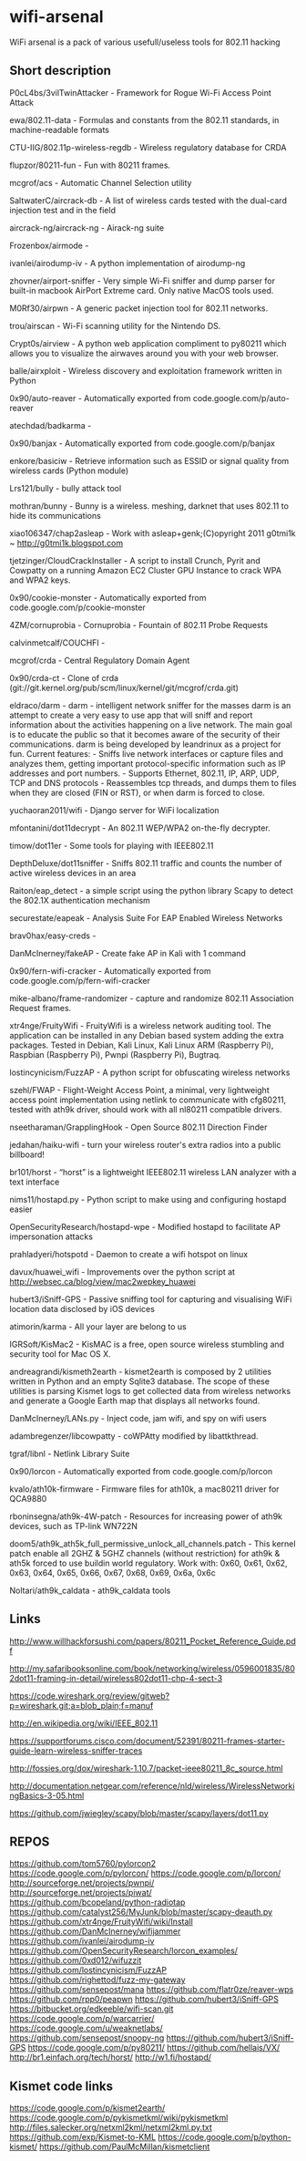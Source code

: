 # wifi-arsenal

WiFi arsenal is a pack of various usefull/useless tools for 802.11 hacking

## Short description

P0cL4bs/3vilTwinAttacker - Framework for Rogue Wi-Fi Access Point Attack

ewa/802.11-data - Formulas and constants from the 802.11 standards, in machine-readable formats

CTU-IIG/802.11p-wireless-regdb - Wireless regulatory database for CRDA

flupzor/80211-fun - Fun with 80211 frames.

mcgrof/acs - Automatic Channel Selection utility

SaltwaterC/aircrack-db - A list of wireless cards tested with the dual-card injection test and in the field

aircrack-ng/aircrack-ng - Airack-ng suite

Frozenbox/airmode - 

ivanlei/airodump-iv - A python implementation of airodump-ng

zhovner/airport-sniffer - Very simple Wi-Fi sniffer and dump parser for built-in macbook AirPort Extreme card. Only native
MacOS tools used.

M0Rf30/airpwn - A generic packet injection tool for 802.11 networks.

trou/airscan - Wi-Fi scanning utility for the Nintendo DS.

Crypt0s/airview - A python web application compliment to py80211 which allows you to visualize the airwaves around you with your web browser.

balle/airxploit - Wireless discovery and exploitation framework written in Python

0x90/auto-reaver - Automatically exported from code.google.com/p/auto-reaver

atechdad/badkarma - 

0x90/banjax - Automatically exported from code.google.com/p/banjax

enkore/basiciw - Retrieve information such as ESSID or signal quality from wireless cards (Python module)

Lrs121/bully - bully attack tool

mothran/bunny - Bunny is a wireless. meshing, darknet that uses 802.11 to hide its communications

xiao106347/chap2asleap - Work with asleap+genk;(C)opyright 2011 g0tmi1k ~ http://g0tmi1k.blogspot.com

tjetzinger/CloudCrackInstaller - A script to install Crunch, Pyrit and Cowpatty on a running Amazon EC2 Cluster GPU Instance to crack WPA and WPA2 keys.

0x90/cookie-monster - Automatically exported from code.google.com/p/cookie-monster

4ZM/cornuprobia - Cornuprobia - Fountain of 802.11 Probe Requests

calvinmetcalf/COUCHFI - 

mcgrof/crda - Central Regulatory Domain Agent

0x90/crda-ct - Clone of crda (git://git.kernel.org/pub/scm/linux/kernel/git/mcgrof/crda.git)

eldraco/darm - darm - intelligent network sniffer for the masses  darm is an attempt to create a very easy to use app that will sniff and report information about the activities happening on a live network. The main goal is to educate the public so that it becomes aware of the security of their communications. darm is being developed by leandrinux as a project for fun.   Current features:  - Sniffs live network interfaces or capture files and analyzes them, getting important protocol-specific information such as IP addresses and port numbers. - Supports Ethernet, 802.11, IP, ARP, UDP, TCP and DNS protocols - Reassembles tcp threads, and dumps them to files when they are closed (FIN or RST), or when darm is forced to close.

yuchaoran2011/wifi - Django server for WiFi localization

mfontanini/dot11decrypt - An 802.11 WEP/WPA2 on-the-fly decrypter.

timow/dot11er - Some tools for playing with IEEE802.11

DepthDeluxe/dot11sniffer - Sniffs 802.11 traffic and counts the number of active wireless devices in an area

Raiton/eap_detect - a simple script using the python library Scapy to detect the 802.1X authentication mechanism

securestate/eapeak - Analysis Suite For EAP Enabled Wireless Networks

brav0hax/easy-creds - 

DanMcInerney/fakeAP - Create fake AP in Kali with 1 command

0x90/fern-wifi-cracker - Automatically exported from code.google.com/p/fern-wifi-cracker

mike-albano/frame-randomizer - capture and randomize 802.11 Association Request frames.

xtr4nge/FruityWifi - FruityWifi is a wireless network auditing tool. The application can be installed in any Debian based system adding the extra packages. Tested in Debian, Kali Linux, Kali Linux ARM (Raspberry Pi), Raspbian (Raspberry Pi), Pwnpi (Raspberry Pi), Bugtraq.

lostincynicism/FuzzAP - A python script for obfuscating wireless networks

szehl/FWAP - Flight-Weight Access Point, a minimal, very lightweight access point implementation using netlink to communicate with cfg80211, tested with ath9k driver, should work with all nl80211 compatible drivers.

nseetharaman/GrapplingHook - Open Source 802.11 Direction Finder

jedahan/haiku-wifi - turn your wireless router's extra radios into a public billboard!

br101/horst - “horst” is a lightweight IEEE802.11 wireless LAN analyzer with a text interface

nims11/hostapd.py - Python script to make using and configuring hostapd easier

OpenSecurityResearch/hostapd-wpe - Modified hostapd to facilitate AP impersonation attacks

prahladyeri/hotspotd - Daemon to create a wifi hotspot on linux

davux/huawei_wifi - Improvements over the python script at http://websec.ca/blog/view/mac2wepkey_huawei

hubert3/iSniff-GPS - Passive sniffing tool for capturing and visualising WiFi location data disclosed by iOS devices

atimorin/karma - All your layer are belong to us

IGRSoft/KisMac2 - KisMAC is a free, open source wireless stumbling and security tool for Mac OS X.

andreagrandi/kismeth2earth - kismet2earth is composed by 2 utilities written in Python and an empty Sqlite3 database. The scope of these utilities is parsing Kismet logs to get collected data from wireless networks and generate a Google Earth map that displays all networks found.

DanMcInerney/LANs.py - Inject code, jam wifi, and spy on wifi users

adambregenzer/libcowpatty - coWPAtty modified by libattkthread.

tgraf/libnl - Netlink Library Suite

0x90/lorcon - Automatically exported from code.google.com/p/lorcon

kvalo/ath10k-firmware - Firmware files for ath10k, a mac80211 driver for QCA9880

rboninsegna/ath9k-4W-patch - Resources for increasing power of ath9k devices, such as TP-link WN722N

doom5/ath9k_ath5k_full_permissive_unlock_all_channels.patch - This kernel patch enable all 2GHZ & 5GHZ channels (without restriction) for ath9k & ath5k forced to use buildin world regulatory. Work with: 0x60, 0x61, 0x62, 0x63, 0x64, 0x65, 0x66, 0x67, 0x68, 0x69, 0x6a, 0x6c

Noltari/ath9k_caldata - ath9k_caldata tools


## Links

http://www.willhackforsushi.com/papers/80211_Pocket_Reference_Guide.pdf

http://my.safaribooksonline.com/book/networking/wireless/0596001835/802dot11-framing-in-detail/wireless802dot11-chp-4-sect-3

https://code.wireshark.org/review/gitweb?p=wireshark.git;a=blob_plain;f=manuf

http://en.wikipedia.org/wiki/IEEE_802.11

https://supportforums.cisco.com/document/52391/80211-frames-starter-guide-learn-wireless-sniffer-traces

http://fossies.org/dox/wireshark-1.10.7/packet-ieee80211_8c_source.html

http://documentation.netgear.com/reference/nld/wireless/WirelessNetworkingBasics-3-05.html

https://github.com/jwiegley/scapy/blob/master/scapy/layers/dot11.py

## REPOS
https://github.com/tom5760/pylorcon2
https://code.google.com/p/pylorcon/
https://code.google.com/p/lorcon/
http://sourceforge.net/projects/pwnpi/
http://sourceforge.net/projects/piwat/
https://github.com/bcopeland/python-radiotap
https://github.com/catalyst256/MyJunk/blob/master/scapy-deauth.py
https://github.com/xtr4nge/FruityWifi/wiki/Install
https://github.com/DanMcInerney/wifijammer
https://github.com/ivanlei/airodump-iv
https://github.com/OpenSecurityResearch/lorcon_examples/
https://github.com/0xd012/wifuzzit
https://github.com/lostincynicism/FuzzAP
https://github.com/righettod/fuzz-my-gateway
https://github.com/sensepost/mana
https://github.com/flatr0ze/reaver-wps
https://github.com/rpp0/peapwn
https://github.com/hubert3/iSniff-GPS
https://bitbucket.org/edkeeble/wifi-scan.git
https://code.google.com/p/warcarrier/
https://code.google.com/u/weaknetlabs/
https://github.com/sensepost/snoopy-ng
https://github.com/hubert3/iSniff-GPS
https://code.google.com/p/py80211/
https://github.com/hellais/VX/
http://br1.einfach.org/tech/horst/
http://w1.fi/hostapd/


## Kismet code links

https://code.google.com/p/kismet2earth/
https://code.google.com/p/pykismetkml/wiki/pykismetkml
http://files.salecker.org/netxml2kml/netxml2kml.py.txt
https://github.com/exp/Kismet-to-KML
https://code.google.com/p/python-kismet/
https://github.com/PaulMcMillan/kismetclient

